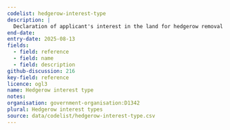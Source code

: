 ```yaml
---
codelist: hedgerow-interest-type
description: |
  Declaration of applicant's interest in the land for hedgerow removal notice applications.
end-date:
entry-date: 2025-08-13
fields:
  - field: reference
  - field: name
  - field: description
github-discussion: 216
key-field: reference
licence: ogl3
name: Hedgerow interest type
notes:
organisation: government-organisation:D1342
plural: Hedgerow interest types
source: data/codelist/hedgerow-interest-type.csv
---
```

